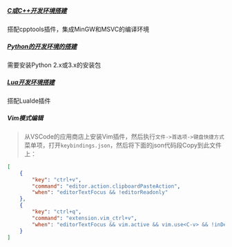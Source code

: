 ##### [C或C++开发环境搭建](?file=002-开发爪印/03-外功修炼/01-编程语言学习/01-C++/02-C或C++开发环境搭建 "C或C++开发环境搭建")
搭配cpptools插件，集成MinGW和MSVC的编译环境
##### [Python的开发环境的搭建](?file=002-开发爪印/03-外功修炼/01-编程语言学习/04-Python/01-Python的开发环境的搭建 "Python的开发环境的搭建")
需要安装Python 2.x或3.x的安装包
##### [Lua开发环境搭建](?file=002-开发爪印/03-外功修炼/01-编程语言学习/03-Lua/01-Lua开发环境搭建 "Lua开发环境搭建")
搭配LuaIde插件
##### Vim模式编辑
>从VSCode的应用商店上安装Vim插件，然后执行`文件->首选项->键盘快捷方式`菜单项，打开`keybindings.json`，然后将下面的json代码段Copy到此文件上：

```json
[
    {
        "key": "ctrl+v",
        "command": "editor.action.clipboardPasteAction",
        "when": "editorTextFocus && !editorReadonly"
    },
    {
        "key": "ctrl+q",
        "command": "extension.vim_ctrl+v",
        "when": "editorTextFocus && vim.active && vim.use<C-v> && !inDebugRepl && vim.mode != 'Insert'"
    }
]
```



